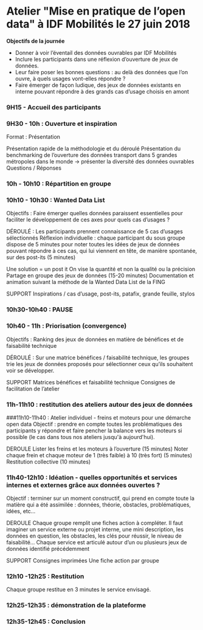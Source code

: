 # Atelier "Mise en pratique de l’open data" à IDF Mobilités le 27 juin 2018 

**Objectifs de la journée**
- Donner à voir l’éventail des données ouvrables par IDF Mobilités
- Inclure les participants dans une réflexion d’ouverture de jeux de données. 
- Leur faire poser les bonnes questions : au delà des données que l’on ouvre, à quels usages vont-elles répondre  ? 
- Faire émerger de façon ludique, des jeux de données existants en interne pouvant répondre à des grands cas d’usage choisis en amont


### 9H15 - Accueil des participants

### 9H30 - 10h : Ouverture et inspiration
Format : Présentation

Présentation rapide de la méthodologie et du déroulé
Présentation du benchmarking de l’ouverture des données transport dans 5 grandes métropoles dans le monde
→ présenter la diversité des données ouvrables
Questions / Réponses

### 10h - 10h10 : Répartition en groupe


### 10h10 - 10h30 : Wanted Data List
Objectifs : Faire émerger quelles données paraissent essentielles pour faciliter le développement de ces axes pour quels cas d’usages ? 

DÉROULÉ :
Les participants prennent connaissance de 5 cas d’usages sélectionnés
Réflexion individuelle : chaque participant du sous groupe dispose de 5 minutes pour noter toutes les idées de jeux de données pouvant répondre à ces cas, qui lui viennent en tête, de manière spontanée, sur des post-its (5 minutes)

Une solution = un post it 
On vise la quantité et non la qualité ou la précision
Partage en groupe des jeux de données (15-20 minutes)
Documentation et animation suivant la méthode de la Wanted Data List de la FING
  
SUPPORT 
Inspirations / cas d’usage, post-its, patafix, grande feuille, stylos 

### 10h30-10h40 : PAUSE

### 10h40 - 11h : Priorisation (convergence)
Objectifs : Ranking des jeux de données en matière de bénéfices et de faisabilité technique 

DÉROULÉ :
Sur une matrice bénéfices / faisabilité technique, les groupes trie les jeux de données proposés pour sélectionner ceux qu’ils souhaitent voir se développer.

SUPPORT 
Matrices bénéfices et faisabilité technique 
Consignes de facilitation de l’atelier

### 11h-11h10 : restitution des ateliers autour des jeux de données

###11h10-11h40 : Atelier individuel - freins et moteurs pour une démarche open data
Objectif : prendre en compte toutes les problématiques des participants y répondre et faire pencher la balance vers les moteurs si possible (le cas dans tous nos ateliers jusqu'à aujourd'hui).

DEROULE
Lister les freins et les moteurs à l’ouverture (15 minutes)
Noter chaque frein et chaque moteur de 1 (très faible) à 10 (très fort) (5 minutes)
Restitution collective (10 minutes)

### 11h40-12h10 : Idéation - quelles opportunités et services internes et externes grâce aux données ouvertes ?

Objectif : terminer sur un moment constructif, qui prend en compte toute la matière qui a été assimilée : données, théorie, obstacles, problématiques, idées, etc...

DEROULE 
Chaque groupe remplit une fiches action à compléter.
Il faut imaginer un service externe ou projet interne, une mini description, les données en question, les obstacles, les clés pour réussir, le niveau de faisabilité…
Chaque service est articulé autour d’un ou plusieurs jeux de données identifié précédemment

SUPPORT
Consignes imprimées
Une fiche action par groupe

### 12h10 -12h25 : Restitution
Chaque groupe restitue en 3 minutes le service envisagé. 

### 12h25-12h35 : démonstration de la plateforme

### 12h35-12h45 : Conclusion				

